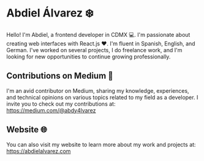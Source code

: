 # Abdiel Álvarez ❄️

Hello! I'm Abdiel, a frontend developer in CDMX 💻. I'm passionate about creating web interfaces with React.js ❤️. I'm fluent in Spanish, English, and German. I've worked on several projects, I do freelance work, and I'm looking for new opportunities to continue growing professionally.

## Contributions on Medium 📝 
I'm an avid contributor on Medium, sharing my knowledge, experiences, and technical opinions on various topics related to my field as a developer. I invite you to check out my contributions at: https://medium.com/@abdy4lvarez

## Website 🌐
You can also visit my website to learn more about my work and projects at: https://abdielalvarez.com

